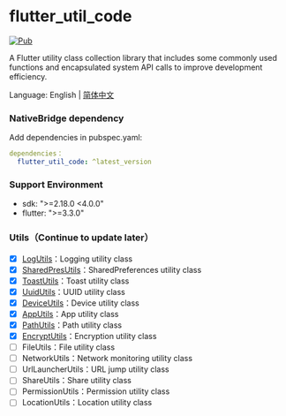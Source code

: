 # flutter_util_code

[![Pub](https://img.shields.io/pub/v/flutter_util_code.svg)](https://pub.dev/packages/flutter_util_code)

A Flutter utility class collection library that includes some commonly used functions and encapsulated system API calls to improve development efficiency.

Language: English | [简体中文](README-ZH.md)

### NativeBridge dependency

Add dependencies in pubspec.yaml:

~~~yaml
dependencies：
  flutter_util_code: ^latest_version
~~~

### Support Environment
- sdk: ">=2.18.0 <4.0.0"
- flutter: ">=3.3.0"

### Utils（Continue to update later）
- [x] [LogUtils](https://github.com/Fitem/flutter_util_code/blob/master/lib/log_utils.dart)：Logging utility class
- [x] [SharedPresUtils](https://github.com/Fitem/flutter_util_code/blob/master/lib/shared_preference_utils.dart)：SharedPreferences utility class
- [x] [ToastUtils](https://github.com/Fitem/flutter_util_code/blob/master/lib/toast_utils.dart)：Toast utility class
- [x] [UuidUtils](https://github.com/Fitem/flutter_util_code/blob/master/lib/uuid_utils.dart)：UUID utility class
- [x] [DeviceUtils](https://github.com/Fitem/flutter_util_code/blob/master/lib/device_utils.dart)：Device utility class
- [x] [AppUtils](https://github.com/Fitem/flutter_util_code/blob/master/lib/app_utils.dart)：App utility class
- [x] [PathUtils](https://github.com/Fitem/flutter_util_code/blob/master/lib/path_utils.dart)：Path utility class
- [x] [EncryptUtils](https://github.com/Fitem/flutter_util_code/blob/master/lib/encrypt_utils.dart)：Encryption utility class
- [ ] FileUtils：File utility class
- [ ] NetworkUtils：Network monitoring utility class
- [ ] UrlLauncherUtils：URL jump utility class
- [ ] ShareUtils：Share utility class
- [ ] PermissionUtils：Permission utility class
- [ ] LocationUtils：Location utility class